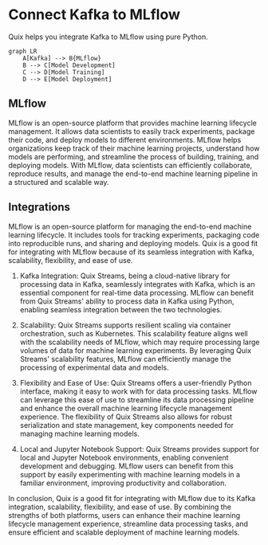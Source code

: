 # Connect Kafka to MLflow

Quix helps you integrate Kafka to MLflow using pure Python.

```mermaid
graph LR
    A[Kafka] --> B{MLflow}
    B --> C[Model Development]
    C --> D[Model Training]
    D --> E[Model Deployment]
```

## MLflow

MLflow is an open-source platform that provides machine learning lifecycle management. It allows data scientists to easily track experiments, package their code, and deploy models to different environments. MLflow helps organizations keep track of their machine learning projects, understand how models are performing, and streamline the process of building, training, and deploying models. With MLflow, data scientists can efficiently collaborate, reproduce results, and manage the end-to-end machine learning pipeline in a structured and scalable way.

## Integrations

MLflow is an open-source platform for managing the end-to-end machine learning lifecycle. It includes tools for tracking experiments, packaging code into reproducible runs, and sharing and deploying models. Quix is a good fit for integrating with MLflow because of its seamless integration with Kafka, scalability, flexibility, and ease of use.

1. Kafka Integration: Quix Streams, being a cloud-native library for processing data in Kafka, seamlessly integrates with Kafka, which is an essential component for real-time data processing. MLflow can benefit from Quix Streams' ability to process data in Kafka using Python, enabling seamless integration between the two technologies.

2. Scalability: Quix Streams supports resilient scaling via container orchestration, such as Kubernetes. This scalability feature aligns well with the scalability needs of MLflow, which may require processing large volumes of data for machine learning experiments. By leveraging Quix Streams' scalability features, MLflow can efficiently manage the processing of experimental data and models.

3. Flexibility and Ease of Use: Quix Streams offers a user-friendly Python interface, making it easy to work with for data processing tasks. MLflow can leverage this ease of use to streamline its data processing pipeline and enhance the overall machine learning lifecycle management experience. The flexibility of Quix Streams also allows for robust serialization and state management, key components needed for managing machine learning models.

4. Local and Jupyter Notebook Support: Quix Streams provides support for local and Jupyter Notebook environments, enabling convenient development and debugging. MLflow users can benefit from this support by easily experimenting with machine learning models in a familiar environment, improving productivity and collaboration.

In conclusion, Quix is a good fit for integrating with MLflow due to its Kafka integration, scalability, flexibility, and ease of use. By combining the strengths of both platforms, users can enhance their machine learning lifecycle management experience, streamline data processing tasks, and ensure efficient and scalable deployment of machine learning models.

